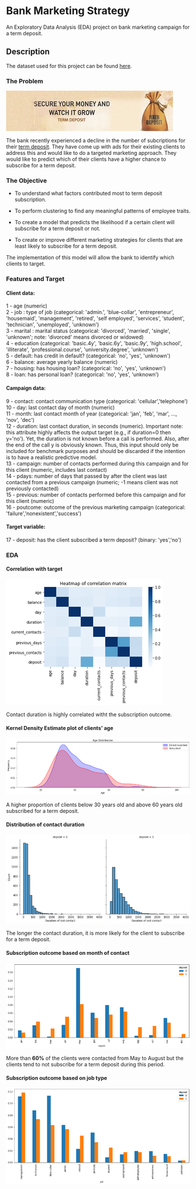 # Bank Marketing Strategy
An Exploratory Data Analysis (EDA) project on bank marketing campaign for a term deposit.

## Description
The dataset used for this project can be found [here](https://archive.ics.uci.edu/ml/datasets/Bank+Marketing).

### The Problem
![Term Deposit](/Images/term_deposit.jpg)

The bank recently experienced a decline in the number of subcriptions for their [term deposit](https://www.investopedia.com/terms/t/termdeposit.asp). They have come up with ads for their existing clients to address this and would like to do a targeted marketing approach. They would like to predict which of their clients have a higher chance to subscribe for a term deposit.

### The Objective
- To understand what factors contributed most to term deposit subscription.

- To perform clustering to find any meaningful patterns of employee traits.

- To create a model that predicts the likelihood if a certain client will subscribe for a term deposit or not. 

- To create or improve different marketing strategies for clients that are least likely to subscribe for a term deposit.

The implementation of this model will allow the bank to identify which clients to target.

### Features and Target

#### Client data:
1 - age (numeric) <br>
2 - job : type of job (categorical: 'admin.', 'blue-collar', 'entrepreneur', 'housemaid', 'management', 'retired', 'self employed', 'services', 'student', 'technician', 'unemployed', 'unknown') <br>
3 - marital : marital status (categorical: 'divorced', 'married', 'single', 'unknown'; note: 'divorced' means divorced or widowed) <br>
4 - education (categorical: 'basic.4y', 'basic.6y', 'basic.9y', 'high.school', 'illiterate', 'professional.course', 'university.degree', 'unknown') <br>
5 - default: has credit in default? (categorical: 'no', 'yes', 'unknown') <br>
6 - balance: average yearly balance (numeric) <br>
7 - housing: has housing loan? (categorical: 'no', 'yes', 'unknown') <br>
8 - loan: has personal loan? (categorical: 'no', 'yes', 'unknown') <br>

#### Campaign data:
9 - contact: contact communication type (categorical: 'cellular','telephone') <br>
10 - day: last contact day of month (numeric) <br>
11 - month: last contact month of year (categorical: 'jan', 'feb', 'mar', ..., 'nov', 'dec') <br>
12 - duration: last contact duration, in seconds (numeric). Important note: this attribute highly affects the output target (e.g., if duration=0 then y='no'). Yet, the duration is not known before a call is performed. Also, after the end of the call y is obviously known. Thus, this input should only be included for benchmark purposes and should be discarded if the intention is to have a realistic predictive model. <br>
13 - campaign: number of contacts performed during this campaign and for this client (numeric, includes last contact) <br>
14 - pdays: number of days that passed by after the client was last contacted from a previous campaign (numeric; -1 means client was not previously contacted) <br>
15 - previous: number of contacts performed before this campaign and for this client (numeric) <br>
16 - poutcome: outcome of the previous marketing campaign (categorical: 'failure','nonexistent','success') <br>


#### Target variable:
17 - deposit: has the client subscribed a term deposit? (binary: 'yes','no')

### EDA
#### Correlation with target
![Correlation Heatmap](/Images/corr_heatmap.png)

Contact duration is highly correlated witht the subscription outcome.

#### Kernel Density Estimate plot of clients' age
![Age KDE](/Images/EDA_age_KDE.png)

A higher proportion of clients below 30 years old and above 60 years old subscribed for a term deposit.

#### Distribution of contact duration
![Contact Duration](/Images/EDA_duration.png)

The longer the contact duration, it is more likely for the client to subscribe for a term deposit.

#### Subscription outcome based on month of contact
![Month](/Images/EDA_month.png)

More than **60%** of the clients were contacted from May to August but the clients tend to not subscribe for a term deposit during this period.

#### Subscription outcome based on job type
![Job](/Images/EDA_job.png)
